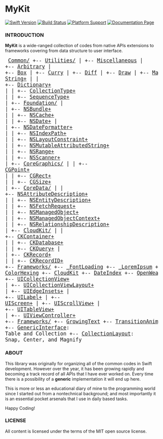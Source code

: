 MyKit
=====

[![Swift Version](https://img.shields.io/badge/swift-2.2-orange.svg?style=flat-square)](https://swift.org)  [![Build Status](https://img.shields.io/travis/aquarchitect/MyKit.svg?style=flat-square)](https://travis-ci.org/aquarchitect/MyKit/)  [![Platform Support](https://img.shields.io/badge/platforms-iOS%20%7C%20macOS%20-lightgrey.svg?style=flat-square)](https://developer.apple.com/xcode/download/)  [![Documentation Page](https://img.shields.io/badge/docs-6%-green.svg?style=flat-square)](http://aquarchitect.github.io/MyKit/)

### INTRODUCTION

__MyKit__ is a wide-ranged collection of codes from native APIs extensions to frameworks covering from data structure to user interface.

<big><pre>
[Common/](Sources/Common/)
+-- [Utilities/](Sources/Common/Utilities/)
|   +-- [Miscellaneous](Sources/Common/Utilities/Miscellaneous.swift)
|   +-- [Arbitrary](Sources/Common/Utilities/Arbitrary.swift)
|   +-- [Box](Sources/Common/Utilities/Box.swift)
|   +-- [Curry](Sources/Common/Utilities/Curry.swift)
|   +-- [Diff](Sources/Common/Utilities/Diff.swift)
|   +-- [Draw](Sources/Common/Utilities/Draw.swift)
|   +-- [Matrix](Sources/Common/Utilities/Matrix.swift)
|   +-- [Promise](Sources/Common/Utilities/Promise.swift)
|   +-- [Queue](Sources/Common/Utilities/Queue.swift)
|   +-- [Result](Sources/Common/Utilities/Result.swift)
|   +-- [Schedule](Sources/Common/Utilities/Schedule.swift)
|   +-- [Swizzle](Sources/Common/Utilities/Swizzle.swift)
|   +-- [Then](Sources/Common/Utilities/Then.swift)
|   +-- [Timing](Sources/Common/Utilities/Timing.swift)
+-- [Extensions/](Sources/Common/Extensions/)
|   +-- [Native/](Sources/Common/Extensions/Native/)
|   |   +-- [Range+](Sources/Common/Extensions/Native/Range+.swift)
|   |   +-- [String+](Sources/Common/Exntesions/Native/String+.swift)
|   |   +-- [Dictionary+](Sources/Common/Extensions/Native/Dictionary+.swift)
|   |   +-- [CollectionType+](Sources/Common/Extensions/Native/CollectionType+.swift)
|   |   +-- [SequenceType+](Sources/Common/Extensions/Native/SequenceType+.swift)
|   +-- [Foundation/](Sources/Common/Extensions/Foundation/)
|   |   +-- [NSBundle+](Sources/Common/Extensions/Foundation/NSBundle+.swift)
|   |   +-- [NSCache+](Sources/Common/Extensions/Foundation/NSCache+.swift)
|   |   +-- [NSDate+](Sources/Common/Extensions/Foundation/NSDate+.swift)
|   |   +-- [NSDateFormatter+](Sources/Common/Extensions/Foundation/NSDateFormatter+.swift)
|   |   +-- [NSIndexPath+](Sources/Common/Extensions/Foundation/NSIndexPath+.swift)
|   |   +-- [NSLayoutConstraint+](Sources/Common/Extensions/Foundation/NSLayoutConstraint+.swift)
|   |   +-- [NSMutableAttributedString+](Sources/Common/Extensions/Foundation/NSMutableAttributedString+.swift)
|   |   +-- [NSRange+](Sources/Common/Extensions/Foundation/NSRange+.swift)
|   |   +-- [NSScanner+](Sources/Common/Extensions/Foundation/NSScanner+.swift)
|   +-- [CoreGraphics/](Sources/Common/Extensions/CoreGraphics/)
|   |   +-- [CGPoint+](Sources/Common/Extensions/CoreGraphics/CGPoint+.swift)
|   |   +-- [CGRect+](Sources/Common/Extensions/CoreGraphics/CGRect+.swift)
|   |   +-- [CGSize+](Sources/Common/Extensions/CoreGraphics/CGSize+.swift)
|   +-- [CoreData/](Sources/Common/Extensions/CoreData/)
|   |   +-- [NSAttributeDescription+](Sources/Common/Extensions/CoreData/NSAttributeDescription+.swift)
|   |   +-- [NSEntityDescription+](Sources/Common/Extensions/CoreData/NSEntityDescription+.swift)
|   |   +-- [NSFetchRequest+](Sources/Common/Extensions/CoreData/NSFetchRequest+.swift)
|   |   +-- [NSManagedObject+](Sources/Common/Extensions/CoreData/NSManagedObject+.swift)
|   |   +-- [NSManagedObjectContext+](Sources/Common/Extensions/CoreData/NSManagedObjectContext+.swift)
|   |   +-- [NSRelationshipDescription+](Sources/Common/Extensions/CoreData/NSRelationshipDescription+.swift)
|   +-- [CloudKit/](Sources/Common/Extensions/CloudKit/)
|   |   +-- [CKContainer+](Sources/Common/Extensions/CloudKit/CKContainer+.swift)
|   |   +-- [CKDatabase+](Sources/Common/Extensions/CloudKit/CKDatabase+.swift)
|   |   +-- [CKQuery+](Sources/Common/Extensions/CloudKit/CKQuery+.swift)
|   |   +-- [CKRecord+](Sources/Common/Extensions/CloudKit/CKRecord+.swift)
|   |   +-- [CKRecordID+](Sources/Common/Extensions/CloudKit/CKRecordID+.swift)
+-- [Frameworks/](Sources/Common/Frameworks/)
    +-- [_FontLoading](Sources/Common/Frameworks/_FontLoading/)
    +-- [_LoremIpsum](Sources/Common/Frameworks/_LoremIpsum/)
    +-- [ActionTrailing](Sources/Common/Frameworks/ActionTrailing/)
    +-- [ColorHexing](Sources/Common/Frameworks/ColorHexing/)
    +-- [CloudKit](Sources/Common/Frameworks/CloudKit/)
    +-- [DateIndex](Sources/Common/Frameworks/DataIndex/)
    +-- [OpenWeather](Sources/Common/Frameworks/OpenWeather/)
    +-- [SymbolIcon](Sources/Common/Frameworks/SymbolIcon/)
    +-- [StreamService](Sources/Common/Frameworks/StreamService/)
    +-- [PersistentStack](Sources/Common/Frameworks/PersistentStack/)
[iOS/](Sources/iOS/)
+-- [Extensions/](Sources/iOS/Extensions/)
|   +-- [Draw+](Sources/iOS/Extensions/Draw+.swift)
|   +-- [UIBezierPath+](Sources/iOS/Extensions/UIBezierPath+.swift)
|   +-- [UICollectionView+](Sources/iOS/Extensions/UICollectionView+.swift)
|   +-- [UICollectionViewLayout+](Sources/iOS/Extensions/UICollectionViewLayout+.swift)
|   +-- [UIEdgeInsets+](Sources/iOS/Extensions/UIEdgeInsets+.swift)
|   +-- [UILabel+](Sources/iOS/Extensions/UILabel+.swift)
|   +-- [UIScreen+](Sources/iOS/Extensions/UIScreen+.swift)
|   +-- [UIScrollView+](Sources/iOS/Extensions/UIScreenView+.swift)
|   +-- [UITableView+](Sources/iOS/Extensions/UITableView+.swift)
|   +-- [UIViewController+](Sources/iOS/Extensions/UIViewController+.swift)
+-- [Frameworks/](Sources/iOS/Frameworks/)
    +-- [GrowingText](Sources/iOS/Frameworks/GrowingText/)
    +-- [TransitionAnimator](Sources/iOS/Frameworks/TransitionAnimator/)
    +-- [GenericInterface](Sources/iOS/Frameworks/GrowingText/): Table and Collection
    +-- [CollectionLayout](Sources/iOS/Frameworks/CollectionLayout/): Snap, Center, and Magnify
</pre></big>

### ABOUT

This library was originally for organizing all of the common codes in Swift development. However over the year, it has been growing rapidly and becoming a track record of all APIs that I have ever worked on. Every time there is a possibility of a __generic__ implementation it will end up here.

This is more or less an educational diary of mine to the programming world since I started out from a nontechnical background; and most importantly it is an essential pocket arsenals that I use in daily based tasks.

Happy Coding!

### LICENSE

All content is licensed under the terms of the MIT open source license.